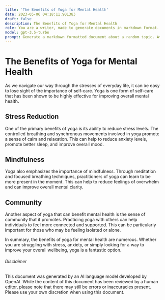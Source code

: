 ```yaml
---
title: 'The Benefits of Yoga for Mental Health'
date: 2023-05-06 04:18:11.901383
draft: false
description: The Benefits of Yoga for Mental Health
role: You are a writer, made to generate documents in markdown format. It is very important that all of the documents you generate are in valid markdown format.
model: gpt-3.5-turbo
prompt: Generate a markdown formatted document about a random topic. At the bottom, include a disclaimer explaining that the document was generated by you. The first line of the document should be the title. Make sure that the entire document is in proper markdown format, using a mix of various tags to make the document visually appealing.
---
```


# The Benefits of Yoga for Mental Health

As we navigate our way through the stresses of everyday life, it can be easy to lose sight of the importance of self-care. Yoga is one form of self-care that has been shown to be highly effective for improving overall mental health.

## Stress Reduction

One of the primary benefits of yoga is its ability to reduce stress levels. The controlled breathing and synchronous movements involved in yoga promote a sense of calm and relaxation. This can help to reduce anxiety levels, promote better sleep, and improve overall mood.

## Mindfulness

Yoga also emphasizes the importance of mindfulness. Through meditation and focused breathing techniques, practitioners of yoga can learn to be more present in the moment. This can help to reduce feelings of overwhelm and can improve overall mental clarity.

## Community

Another aspect of yoga that can benefit mental health is the sense of community that it promotes. Practicing yoga with others can help individuals to feel more connected and supported. This can be particularly important for those who may be feeling isolated or alone.

In summary, the benefits of yoga for mental health are numerous. Whether you are struggling with stress, anxiety, or simply looking for a way to improve your overall wellbeing, yoga is a fantastic option.

###### Disclaimer

This document was generated by an AI language model developed by OpenAI. While the content of this document has been reviewed by a human editor, please note that there may still be errors or inaccuracies present. Please use your own discretion when using this document.